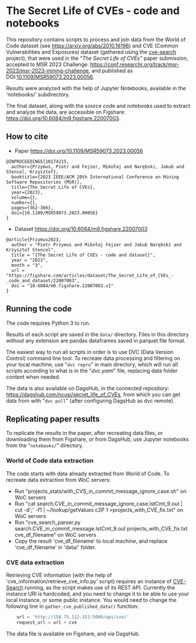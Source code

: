 # The Secret Life of CVEs - code and notebooks

This repository contains scripts to process and join data from the
World of Code dataset (see <https://arxiv.org/abs/2010.16196>) and
CVE (Common Vulnerabilities and Exposures) dataset 
(gathered using the [cve-search](https://www.cve-search.org/) project),
that were used in the _"The Secret Life of CVEs"_ paper submission,
accepted to MSR 2023 Challenge: <https://conf.researchr.org/track/msr-2023/msr-2023-mining-challenge>,
and published as DOI:[10.1109/MSR59073.2023.00056](https://doi.org/10.1109/MSR59073.2023.00056).

Results were analyzed with the help of Jupyter Notebooks,
available in the 'notebooks/' subdirectory.

The final dataset, along with the source code and notebooks
used to extract and analyze the data, are accessible on Figshare:
<https://doi.org/10.6084/m9.figshare.22007003>.

## How to cite
* Paper https://doi.org/10.1109/MSR59073.2023.00056
```
@INPROCEEDINGS{10174215,
  author={Przymus, Piotr and Fejzer, Mikołaj and Narębski, Jakub and Stencel, Krzysztof},
  booktitle={2023 IEEE/ACM 20th International Conference on Mining Software Repositories (MSR)}, 
  title={The Secret Life of CVEs}, 
  year={2023},
  volume={},
  number={},
  pages={362-366},
  doi={10.1109/MSR59073.2023.00056}
}
```
* Dataset https://doi.org/10.6084/m9.figshare.22007003
```
@article{Przymus2023,
  author = "Piotr Przymus and Mikołaj Fejzer and Jakub Narębski and Krzysztof Stencel",
  title = "{The Secret Life of CVEs - code and dataset}",
  year = "2023",
  month = "3",
  url = "https://figshare.com/articles/dataset/The_Secret_Life_of_CVEs_-_code_and_dataset/22007003",
  doi = "10.6084/m9.figshare.22007003.v1"
}
```

## Running the code

The code requires Python 3 to run.

Results of each script are saved in the `data/` directory.  Files in this
directory without any extension are pandas dataframes saved in parquet
file format.

The easiest way to run all scripts in order is to use DVC (Data Version Control)
command line tool.  To recreate data processing and filtering on your local machine,
use "`dvc repro`" in main directory, which will run all scripts according to
what is in the "_dvc.yaml_" file, replacing data folder content when needed.

The data is also available on DagsHub, in the connected repository:
<https://dagshub.com/ncusi/secret_life_of_CVEs>, from which you can get data
from with "`dvc pull`" (after configuring DagsHub as dvc remote).


## Replicating paper results

To replicate the results in the paper, after recreating data files, or
downloading them from Figshare, or from DagsHub, use Jupyter notebooks
from the "`notebooks/`" directory.


### World of Code data extraction

The code starts with data already extracted from World of Code.
To recreate data extraction from WoC servers:
- Run "projects_stats/with_CVS_in_commit_message_ignore_case.sh" on WoC servers
- Run "cat search.CVE_in_commit_message_ignore_case.lstCmt_9.out | cut -d';' -f1 | ~/lookup/getValues c2P 1 >projects_with_CVE_fix.txt" on WoC servers
- Run "cve_search_parser.py search.CVE_in_commit_message.lstCmt_9.out projects_with_CVE_fix.txt cve_df_filename" on WoC servers
- Copy the result 'cve_df_filename' to local machine, and replace 'cve_df_filename' in 'data/' folder.

### CVE data extraction

Retrieving CVE information (with the help of 'cve_information/retrieve_cve_info.py'
script) requires an instance of [CVE-Search](https://www.cve-search.org/) running,
as the script makes use of its REST API.  Currently the instance URI is hardcoded,
and you need to change it to be able to use your local instance, or some public
instance. You would need to change the following line in `gather_cve_published_data()`
function:

```.py
    url = 'http://158.75.112.151:5000/api/cve/'
    request_url = url + cve
```

The data file is available on Figshare, and via DagsHub.
